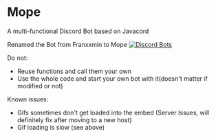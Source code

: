 # Mope
A multi-functional Discord Bot based on Javacord

Renamed the Bot from Franxxmin to Mope
[![Discord Bots](https://top.gg/api/widget/688561837020545080.svg)](https://top.gg/bot/688561837020545080)

Do not:
- Reuse functions and call them your own
- Use the whole code and start your own bot with it(doesn't matter if modified or not)

Known issues:
- Gifs sometimes don't get loaded into the embed (Server Issues, will definitely fix after moving to a new host)
- Gif loading is slow (see above)
